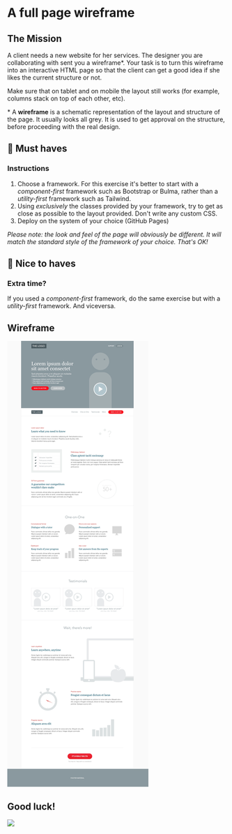 # A full page wireframe

## The Mission

A client needs a new website for her services. The designer you are collaborating with sent you a wireframe\*. Your task is to turn this wireframe into an interactive HTML page so that the client can get a good idea if she likes the current structure or not.

Make sure that on tablet and on mobile the layout still works (for example, columns stack on top of each other, etc).

\* A **wireframe** is a schematic representation of the layout and structure of the page. It usually looks all grey. It is used to get approval on the structure, before proceeding with the real design.

## 🌱 Must haves

### Instructions

1. Choose a framework. For this exercise it's better to start with a _component-first_ framework such as Bootstrap or Bulma, rather than a _utility-first_ framework such as Tailwind.
2. Using _exclusively_ the classes provided by your framework, try to get as close as possible to the layout provided. Don't write any custom CSS.
3. Deploy on the system of your choice (GitHub Pages)

_Please note: the look and feel of the page will obviously be different. It will match the standard style of the framework of your choice. That's OK!_

## 🌼 Nice to haves

### Extra time?

If you used a _component-first_ framework, do the same exercise but with a _utility-first_ framework. And viceversa.

## Wireframe

![Layout](images/exercise-wireframe.png)

## Good luck!

![](https://media.giphy.com/media/629GlaFwxaOdUajE9g/giphy.gif)
